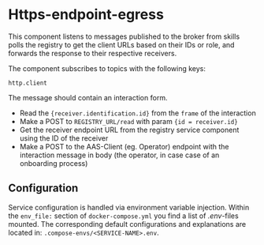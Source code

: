 # Https-endpoint-egress

This component listens to messages published to the broker from skills polls the registry to get the client URLs based on their IDs or role, and forwards the response to their respective receivers.

The component subscribes to topics with the following keys:

`http.client`

The message should contain an interaction form.

- Read the `{receiver.identification.id}` from the `frame` of the interaction
- Make a POST to `REGISTRY_URL/read` with param `{id = receiver.id}`
- Get the receiver endpoint URL from the registry service component using the ID of the receiver
- Make a POST to the AAS-Client (eg. Operator) endpoint with the interaction message in body (the operator, in case case of an onboarding process)

## Configuration
Service configuration is handled via environment variable injection. Within the `env_file:` section of `docker-compose.yml` you find a list of _.env_-files mounted. The corresponding default configurations and explanations are located in: `.compose-envs/<SERVICE-NAME>.env`.